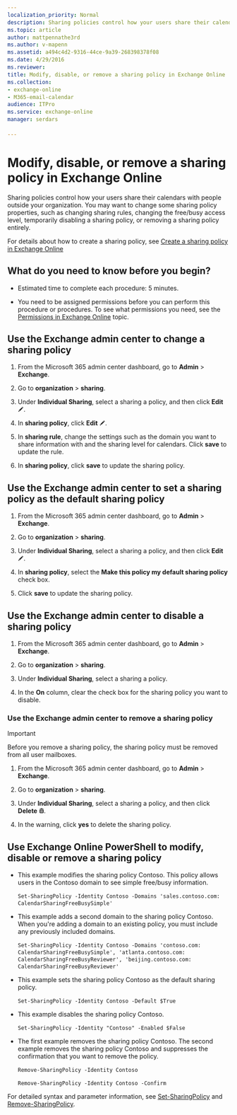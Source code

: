 ```yaml
---
localization_priority: Normal
description: Sharing policies control how your users share their calendars with people outside your organization. You may want to change some sharing policy properties, such as changing sharing rules, changing the free/busy access level, temporarily disabling a sharing policy, or removing a sharing policy entirely.
ms.topic: article
author: mattpennathe3rd
ms.author: v-mapenn
ms.assetid: a494c4d2-9316-44ce-9a39-268398378f08
ms.date: 4/29/2016
ms.reviewer: 
title: Modify, disable, or remove a sharing policy in Exchange Online
ms.collection: 
- exchange-online
- M365-email-calendar
audience: ITPro
ms.service: exchange-online
manager: serdars

---
```


# Modify, disable, or remove a sharing policy in Exchange Online

Sharing policies control how your users share their calendars with people outside your organization. You may want to change some sharing policy properties, such as changing sharing rules, changing the free/busy access level, temporarily disabling a sharing policy, or removing a sharing policy entirely.

For details about how to create a sharing policy, see [Create a sharing policy in Exchange Online](create-a-sharing-policy.md)

## What do you need to know before you begin?

- Estimated time to complete each procedure: 5 minutes.

- You need to be assigned permissions before you can perform this procedure or procedures. To see what permissions you need, see the [Permissions in Exchange Online](../../permissions-exo/permissions-exo.md) topic.

## Use the Exchange admin center to change a sharing policy
<a name="BKMK_EAC"> </a>

1. From the Microsoft 365 admin center dashboard, go to **Admin** \> **Exchange**.

2. Go to **organization** \> **sharing**.

3. Under **Individual Sharing**, select a sharing a policy, and then click **Edit** ![Edit icon](../../media/ITPro_EAC_EditIcon.gif).

4. In **sharing policy**, click **Edit** ![Edit icon](../../media/ITPro_EAC_EditIcon.gif).

5. In **sharing rule**, change the settings such as the domain you want to share information with and the sharing level for calendars. Click **save** to update the rule.

6. In **sharing policy**, click **save** to update the sharing policy.

## Use the Exchange admin center to set a sharing policy as the default sharing policy
<a name="BKMK_EAC"> </a>

1. From the Microsoft 365 admin center dashboard, go to **Admin** \> **Exchange**.

2. Go to **organization** \> **sharing**.

3. Under **Individual Sharing**, select a sharing a policy, and then click **Edit** ![Edit icon](../../media/ITPro_EAC_EditIcon.gif).

4. In **sharing policy**, select the **Make this policy my default sharing policy** check box.

5. Click **save** to update the sharing policy.

## Use the Exchange admin center to disable a sharing policy
<a name="BKMK_EAC"> </a>

1. From the Microsoft 365 admin center dashboard, go to **Admin** \> **Exchange**.

2. Go to **organization** \> **sharing**.

3. Under **Individual Sharing**, select a sharing a policy.

4. In the **On** column, clear the check box for the sharing policy you want to disable.

### Use the Exchange admin center to remove a sharing policy
<a name="BKMK_EAC"> </a>

> [!IMPORTANT]
> Before you remove a sharing policy, the sharing policy must be removed from all user mailboxes.

1. From the Microsoft 365 admin center dashboard, go to **Admin** \> **Exchange**.

2. Go to **organization** \> **sharing**.

3. Under **Individual Sharing**, select a sharing a policy, and then click **Delete** ![Delete icon](../../media/ITPro_EAC_DeleteIcon.gif).

4. In the warning, click **yes** to delete the sharing policy.

## Use Exchange Online PowerShell to modify, disable or remove a sharing policy
<a name="BKMK_Shell"> </a>

- This example modifies the sharing policy Contoso. This policy allows users in the Contoso domain to see simple free/busy information.

  ```
  Set-SharingPolicy -Identity Contoso -Domains 'sales.contoso.com: CalendarSharingFreeBusySimple'
  ```

- This example adds a second domain to the sharing policy Contoso. When you're adding a domain to an existing policy, you must include any previously included domains.

  ```
  Set-SharingPolicy -Identity Contoso -Domains 'contoso.com: CalendarSharingFreeBusySimple', 'atlanta.contoso.com: CalendarSharingFreeBusyReviewer', 'beijing.contoso.com: CalendarSharingFreeBusyReviewer'
  ```

- This example sets the sharing policy Contoso as the default sharing policy.

  ```
  Set-SharingPolicy -Identity Contoso -Default $True
  ```

- This example disables the sharing policy Contoso.

  ```
  Set-SharingPolicy -Identity "Contoso" -Enabled $False
  ```

- The first example removes the sharing policy Contoso. The second example removes the sharing policy Contoso and suppresses the confirmation that you want to remove the policy.

  ```
  Remove-SharingPolicy -Identity Contoso
  ```

  ```
  Remove-SharingPolicy -Identity Contoso -Confirm

  ```

For detailed syntax and parameter information, see [Set-SharingPolicy](https://docs.microsoft.com/powershell/module/exchange/sharing-and-collaboration/set-sharingpolicy) and [Remove-SharingPolicy](https://docs.microsoft.com/powershell/module/exchange/sharing-and-collaboration/remove-sharingpolicy).
